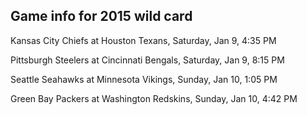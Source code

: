 ## Game info for 2015 wild card
Kansas City Chiefs at Houston Texans, Saturday, Jan 9, 4:35 PM



Pittsburgh Steelers at Cincinnati Bengals, Saturday, Jan 9, 8:15 PM



Seattle Seahawks at Minnesota Vikings, Sunday, Jan 10, 1:05 PM



Green Bay Packers at Washington Redskins, Sunday, Jan 10, 4:42 PM

